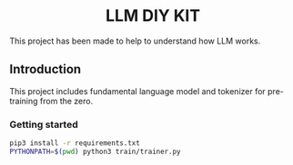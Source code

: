 <h1 align="center">LLM DIY KIT</h1>

This project has been made to help to understand how LLM works.

## Introduction

This project includes fundamental language model and tokenizer for pre-training from the zero.

### Getting started

```bash
pip3 install -r requirements.txt
PYTHONPATH=$(pwd) python3 train/trainer.py
```
